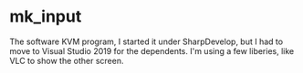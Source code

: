# mk_input
The software KVM program, I started it under SharpDevelop, but I had to move to Visual Studio 2019 for the dependents. I'm using a few liberies, like VLC to show the other screen.
